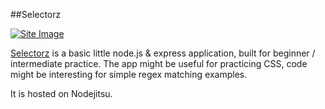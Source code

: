 ##Selectorz

[![Site Image](https://github.com/xaq2892/selectcss/blob/master/public/images/site.png?raw=true "selectorz")](http://select.jit.su)

[Selectorz](http://select.jit.su) is a basic little node.js & express application, built for beginner / intermediate practice.
The app might be useful for practicing CSS, code might be interesting for simple regex matching examples.

It is hosted on Nodejitsu.